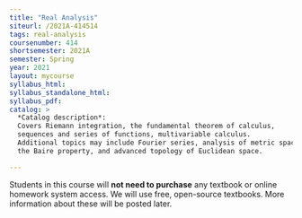 ```yaml
---
title: "Real Analysis"
siteurl: /2021A-414514
tags: real-analysis
coursenumber: 414
shortsemester: 2021A
semester: Spring
year: 2021
layout: mycourse
syllabus_html:
syllabus_standalone_html:
syllabus_pdf:
catalog: >
  *Catalog description*:
  Covers Riemann integration, the fundamental theorem of calculus,
  sequences and series of functions, multivariable calculus.
  Additional topics may include Fourier series, analysis of metric spaces,
  the Baire property, and advanced topology of Euclidean space.

---
```


Students in this course will **not need to purchase** any textbook
or online homework system access.
We will use free, open-source textbooks.
More information about these will be posted later.
